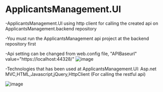# ApplicantsManagement.UI
-ApplicantsManagement.UI using http client for calling the created api on ApplicantsManagement.backend repository


-You must run the ApplicantsManagement api project at the backend repository first


-Api setting can be changed from web.config file,
"APIBaseurl" value="https://localhost:44328/"
![image](https://user-images.githubusercontent.com/95050832/148787583-dbf73a8a-08e5-4013-979b-56d6a0d19948.png)




-Technologies that has been used at ApplicantsManagement.UI:
Asp.net MVC,HTML,Javascript,jQuery,HttpClient (For calling the restful api)


![image](https://user-images.githubusercontent.com/95050832/148788574-b3685595-042c-4a85-93f8-bb4b7a49d966.png)


